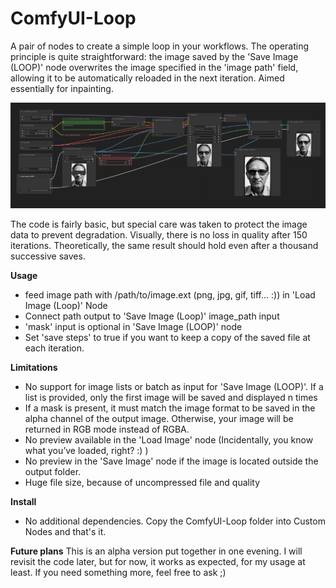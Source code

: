 # ComfyUI-Loop
A pair of nodes to create a simple loop in your workflows. The operating principle is quite straightforward: the image saved by the 'Save Image (LOOP)' node overwrites the image specified in the 'image path' field, allowing it to be automatically reloaded in the next iteration. Aimed essentially for inpainting.

![alt text](https://github.com/Hullabalo/ComfyUI-Loop/blob/main/inpainting_loop.png?raw=true)

The code is fairly basic, but special care was taken to protect the image data to prevent degradation. Visually, there is no loss in quality after 150 iterations. Theoretically, the same result should hold even after a thousand successive saves.

**Usage**
- feed image path with /path/to/image.ext (png, jpg, gif, tiff... :)) in 'Load Image (Loop)' Node
- Connect path output to 'Save Image (Loop)' image_path input
- 'mask' input is optional in 'Save Image (LOOP)' node
- Set 'save steps' to true if you want to keep a copy of the saved file at each iteration.

**Limitations**
- No support for image lists or batch as input for 'Save Image (LOOP)'. If a list is provided, only the first image will be saved and displayed n times
- If a mask is present, it must match the image format to be saved in the alpha channel of the output image. Otherwise, your image will be returned in RGB mode instead of RGBA.
- No preview available in the 'Load Image' node (Incidentally, you know what you’ve loaded, right? :) )
- No preview in the 'Save Image' node if the image is located outside the output folder.
- Huge file size, because of uncompressed file and quality

**Install**
- No additional dependencies. Copy the ComfyUI-Loop folder into Custom Nodes and that's it.

**Future plans**
This is an alpha version put together in one evening. I will revisit the code later, but for now, it works as expected, for my usage at least. If you need something more, feel free to ask ;)
